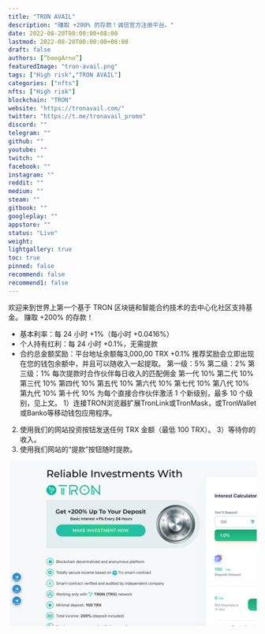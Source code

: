 ```yaml
---
title: "TRON AVAIL"
description: "赚取 +200% 的存款！诚信官方注册平台。"
date: 2022-08-20T00:00:00+08:00
lastmod: 2022-08-20T00:00:00+08:00
draft: false
authors: [“boogArno”]
featuredImage: "tron-avail.png"
tags: ["High risk","TRON AVAIL"]
categories: ["nfts"]
nfts: ["High risk"]
blockchain: "TRON"
website: "https://tronavail.com/"
twitter: "https://t.me/tronavail_promo"
discord: ""
telegram: ""
github: ""
youtube: ""
twitch: ""
facebook: ""
instagram: ""
reddit: ""
medium: ""
steam: ""
gitbook: ""
googleplay: ""
appstore: ""
status: "Live"
weight: 
lightgallery: true
toc: true
pinned: false
recommend: false
recommend1: false
---
```

欢迎来到世界上第一个基于 TRON 区块链和智能合约技术的去中心化社区支持基金。
赚取 +200% 的存款！

- 基本利率：每 24 小时 +1%（每小时 +0.0416%）
- 个人持有红利：每 24 小时 +0.1%，无需提款
- 合约总金额奖励：平台地址余额每3,000,00 TRX +0.1%
推荐奖励会立即出现在您的钱包余额中，并且可以随收入一起提取。
第一级：5% 第二级：2% 第三级：1%
每次提款时合作伙伴每日收入的匹配佣金
第一代 10%
第二代 10%
第三代 10%
第四代 10%
第五代 10%
第六代 10%
第七代 10%
第八代 10%
第九代 10%
第十代 10%
为每个直接合作伙伴激活 1 个新级别，最多 10 个级别，见上文。
1）连接TRON浏览器扩展TronLink或TronMask，或TronWallet或Banko等移动钱包应用程序。
2) 使用我们的网站投资按钮发送任何 TRX 金额（最低 100 TRX）。
  3）等待你的收入。
3) 使用我们网站的“提款”按钮随时提款。

![tronavail-dapp-high-risk-tron-image1_29cad8fe9f40326e5fe7aa99c46cf39f](tronavail-dapp-high-risk-tron-image1_29cad8fe9f40326e5fe7aa99c46cf39f.png)
